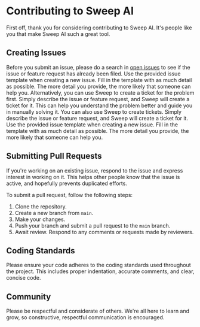 

# Contributing to Sweep AI

First off, thank you for considering contributing to Sweep AI. It's people like you that make Sweep AI such a great tool.

## Creating Issues

Before you submit an issue, please do a search in [open issues](https://github.com/sweepai/sweep/issues) to see if the issue or feature request has already been filed.
Use the provided issue template when creating a new issue. Fill in the template with as much detail as possible. The more detail you provide, the more likely that someone can help you.
Alternatively, you can use Sweep to create a ticket for the problem first. Simply describe the issue or feature request, and Sweep will create a ticket for it. This can help you understand the problem better and guide you in manually solving it.
You can also use Sweep to create tickets. Simply describe the issue or feature request, and Sweep will create a ticket for it.
Use the provided issue template when creating a new issue. Fill in the template with as much detail as possible. The more detail you provide, the more likely that someone can help you.

## Submitting Pull Requests

If you're working on an existing issue, respond to the issue and express interest in working on it. This helps other people know that the issue is active, and hopefully prevents duplicated efforts.

To submit a pull request, follow the following steps:

1. Clone the repository.
2. Create a new branch from `main`.
3. Make your changes.
4. Push your branch and submit a pull request to the `main` branch.
5. Await review. Respond to any comments or requests made by reviewers.

## Coding Standards

Please ensure your code adheres to the coding standards used throughout the project. This includes proper indentation, accurate comments, and clear, concise code.

## Community

Please be respectful and considerate of others. We're all here to learn and grow, so constructive, respectful communication is encouraged.
